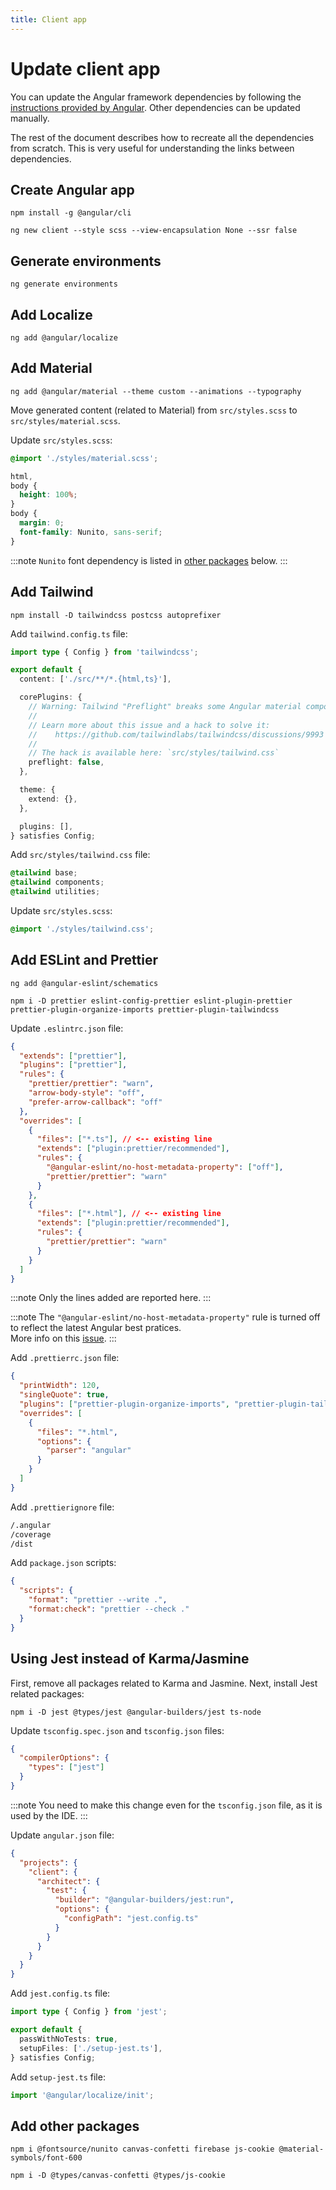 ```yaml
---
title: Client app
---
```


# Update client app

You can update the Angular framework dependencies by following the [instructions provided by Angular](https://angular.dev/update).
Other dependencies can be updated manually.

The rest of the document describes how to recreate all the dependencies from scratch.
This is very useful for understanding the links between dependencies.

## Create Angular app

```shell
npm install -g @angular/cli

ng new client --style scss --view-encapsulation None --ssr false
```

## Generate environments

```shell
ng generate environments
```

## Add Localize

```shell
ng add @angular/localize
```

## Add Material

```shell
ng add @angular/material --theme custom --animations --typography
```

Move generated content (related to Material) from `src/styles.scss` to `src/styles/material.scss`.

Update `src/styles.scss`:

```scss
@import './styles/material.scss';

html,
body {
  height: 100%;
}
body {
  margin: 0;
  font-family: Nunito, sans-serif;
}
```

:::note
`Nunito` font dependency is listed in [other packages](#add-other-packages) below.
:::

## Add Tailwind

```shell
npm install -D tailwindcss postcss autoprefixer
```

Add `tailwind.config.ts` file:

```ts
import type { Config } from 'tailwindcss';

export default {
  content: ['./src/**/*.{html,ts}'],

  corePlugins: {
    // Warning: Tailwind "Preflight" breaks some Angular material components
    //
    // Learn more about this issue and a hack to solve it:
    //    https://github.com/tailwindlabs/tailwindcss/discussions/9993
    //
    // The hack is available here: `src/styles/tailwind.css`
    preflight: false,
  },

  theme: {
    extend: {},
  },

  plugins: [],
} satisfies Config;
```

Add `src/styles/tailwind.css` file:

```css
@tailwind base;
@tailwind components;
@tailwind utilities;
```

Update `src/styles.scss`:

```scss
@import './styles/tailwind.css';
```

## Add ESLint and Prettier

```shell
ng add @angular-eslint/schematics

npm i -D prettier eslint-config-prettier eslint-plugin-prettier prettier-plugin-organize-imports prettier-plugin-tailwindcss
```

Update `.eslintrc.json` file:

```json
{
  "extends": ["prettier"],
  "plugins": ["prettier"],
  "rules": {
    "prettier/prettier": "warn",
    "arrow-body-style": "off",
    "prefer-arrow-callback": "off"
  },
  "overrides": [
    {
      "files": ["*.ts"], // <-- existing line
      "extends": ["plugin:prettier/recommended"],
      "rules": {
        "@angular-eslint/no-host-metadata-property": ["off"],
        "prettier/prettier": "warn"
      }
    },
    {
      "files": ["*.html"], // <-- existing line
      "extends": ["plugin:prettier/recommended"],
      "rules": {
        "prettier/prettier": "warn"
      }
    }
  ]
}
```

:::note
Only the lines added are reported here.
:::

:::note
The `"@angular-eslint/no-host-metadata-property"` rule is turned off to reflect the latest Angular best pratices.<br />
More info on this [issue](https://github.com/angular/angular/issues/54284).
:::

Add `.prettierrc.json` file:

```json
{
  "printWidth": 120,
  "singleQuote": true,
  "plugins": ["prettier-plugin-organize-imports", "prettier-plugin-tailwindcss"],
  "overrides": [
    {
      "files": "*.html",
      "options": {
        "parser": "angular"
      }
    }
  ]
}
```

Add `.prettierignore` file:

```txt
/.angular
/coverage
/dist
```

Add `package.json` scripts:

```json
{
  "scripts": {
    "format": "prettier --write .",
    "format:check": "prettier --check ."
  }
}
```

## Using Jest instead of Karma/Jasmine

First, remove all packages related to Karma and Jasmine. Next, install Jest related packages:

```shell
npm i -D jest @types/jest @angular-builders/jest ts-node
```

Update `tsconfig.spec.json` and `tsconfig.json` files:

```json
{
  "compilerOptions": {
    "types": ["jest"]
  }
}
```

:::note
You need to make this change even for the `tsconfig.json` file, as it is used by the IDE.
:::

Update `angular.json` file:

```json
{
  "projects": {
    "client": {
      "architect": {
        "test": {
          "builder": "@angular-builders/jest:run",
          "options": {
            "configPath": "jest.config.ts"
          }
        }
      }
    }
  }
}
```

Add `jest.config.ts` file:

```ts
import type { Config } from 'jest';

export default {
  passWithNoTests: true,
  setupFiles: ['./setup-jest.ts'],
} satisfies Config;
```

Add `setup-jest.ts` file:

```ts
import '@angular/localize/init';
```

## Add other packages

```shell
npm i @fontsource/nunito canvas-confetti firebase js-cookie @material-symbols/font-600

npm i -D @types/canvas-confetti @types/js-cookie
```
